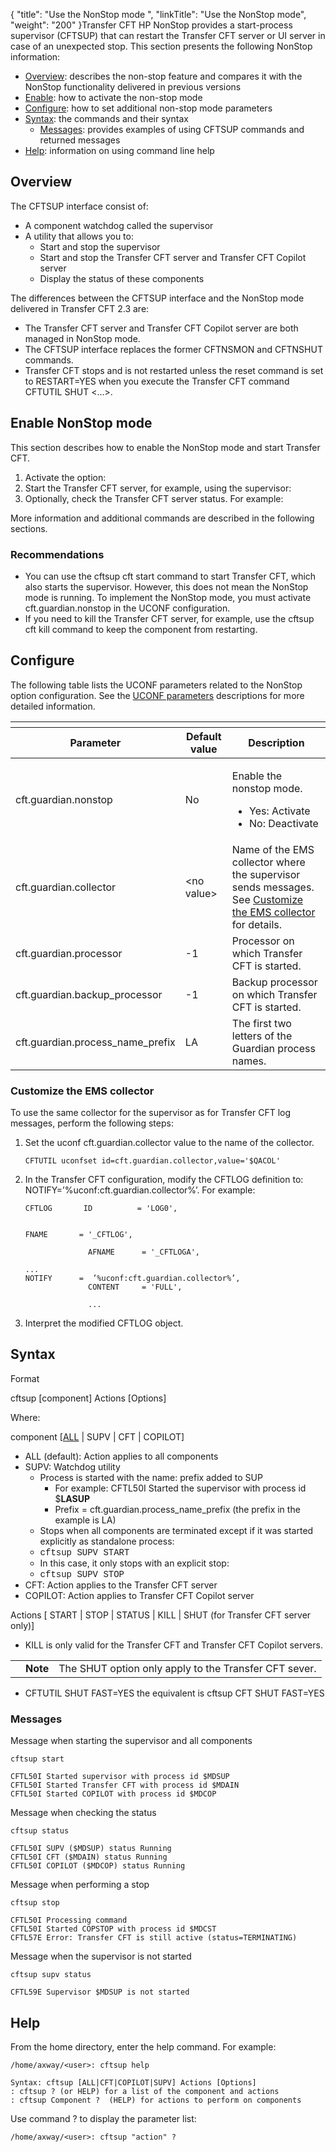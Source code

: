 {
    "title": "Use the NonStop mode ",
    "linkTitle": "Use the NonStop mode",
    "weight": "200"
}Transfer CFT HP NonStop provides a start-process supervisor (CFTSUP) that can restart the Transfer CFT server or UI server in case of an unexpected stop. This section presents the following NonStop information:

-   [Overview](#Overview): describes the non-stop feature and compares it with the NonStop functionality delivered in previous versions
-   [Enable](#Enable): how to activate the non-stop mode
-   [Configure](#Configur): how to set additional non-stop mode parameters
-   [Syntax](#Syntax): the commands and their syntax
    -   [Messages](#Conventi): provides examples of using CFTSUP commands and returned messages
-   [Help](#Help): information on using command line help

<span id="Overview"></span>

## Overview

The CFTSUP interface consist of:

-   A component watchdog called the supervisor
-   A utility that allows you to:
    -   Start and stop the supervisor
    -   Start and stop the Transfer CFT server and Transfer CFT Copilot server
    -   Display the status of these components

The differences between the CFTSUP interface and the NonStop mode delivered in Transfer CFT 2.3 are:

-   The Transfer CFT server and Transfer CFT Copilot server are both managed in NonStop mode.
-   The CFTSUP interface replaces the former CFTNSMON and CFTNSHUT commands.
-   Transfer CFT stops and is not restarted unless the reset command is set to<span class="code"> RESTART=YES</span> when you execute the Transfer CFT command <span class="code">CFTUTIL SHUT &lt;...</span>&gt;.

<span id="Enable"></span>

## Enable NonStop mode

This section describes how to enable the NonStop mode and start Transfer CFT.

1.  Activate the option:
2.  Start the Transfer CFT server, for example, using the supervisor:
3.  Optionally, check the Transfer CFT server status. For example:

More information and additional commands are described in the following sections.

### Recommendations

-   You can use the <span class="code">cftsup cft start </span>command to start Transfer CFT, which also starts the supervisor. However, this does not mean the NonStop mode is running. To implement the NonStop mode, you must activate <span class="code">cft.guardian.nonstop</span> in the UCONF configuration.
-   If you need to kill the Transfer CFT server, for example, use the <span class="code">cftsup cft kill</span> command to keep the component from restarting.

<span id="Configur"></span>

## Configure

The following table lists the UCONF parameters related to the NonStop option configuration. See the <a href="../../intro_os_features/hp_ns_batch#UCONF" class="MCXref xref">UCONF parameters</a> descriptions for more detailed information.

<table>
   <th>
      <tr>
<th>Parameter         </th>
<th>Default value         </th>
<th>Description         </th>
      </tr>
   </thead>
   <tbody>
      <tr>
         <td>cft.guardian.nonstop         </td>
         <td>No         </td>
         <td><p>Enable the nonstop mode.</p>
<ul>
<li>Yes: Activate</li>
<li>No: Deactivate</li>
</ul>         </td>
      </tr>
      <tr>
         <td>cft.guardian.collector         </td>
         <td>&lt;no value&gt;         </td>
         <td>Name of the EMS collector where the supervisor sends messages. See <a href="#Customiz">Customize the EMS collector</a> for details.         </td>
      </tr>
      <tr>
         <td>cft.guardian.processor         </td>
         <td>-1         </td>
         <td>Processor on which Transfer CFT is started.         </td>
      </tr>
      <tr>
         <td>cft.guardian.backup_processor         </td>
         <td>-1         </td>
         <td>Backup processor on which Transfer CFT is started.         </td>
      </tr>
      <tr>
         <td>cft.guardian.process_name_prefix         </td>
         <td>LA         </td>
         <td>The first two letters of the Guardian process names.         </td>
      </tr>
   </tbody>
</table>

<span id="Customiz"></span>

### Customize the EMS collector

To use the same collector for the supervisor as for <span class="mc-variable suite_variables.TransferCFTName variable">Transfer CFT</span> log messages, perform the following steps:

1.  Set the uconf <span class="code">cft.guardian.collector</span> value to the name of the collector.  


        CFTUTIL uconfset id=cft.guardian.collector,value='$QACOL'

2.  In the Transfer CFT configuration, modify the CFTLOG definition to: <span class="code">NOTIFY=’%uconf:cft.guardian.collector%’. F</span>or example<span class="code">:</span>  



        CFTLOG       ID          = 'LOG0',
                      

        FNAME       = '_CFTLOG',

                      AFNAME      = '_CFTLOGA',

        ...
        NOTIFY      =  ’%uconf:cft.guardian.collector%’, 
                      CONTENT     = 'FULL',

                      ... 

3.  Interpret the modified CFTLOG object.

<span id="Syntax"></span>

## Syntax

Format

cftsup \[component\] Actions \[Options\]

Where:

component \[<u>ALL</u> | SUPV | CFT | COPILOT\]

-   ALL (default): Action applies to all components
-   SUPV: Watchdog utility
    -   Process is started with the name: prefix added to SUP
        -   For example: <span class="code">CFTL50I Started the supervisor with process id $</span>**LASUP**
        -   Prefix = cft.guardian.process\_name\_prefix (the prefix in the example is <span class="code">LA</span>)
    -   Stops when all components are terminated except if it was started explicitly as standalone process:
    -   <span style="font-family: 'Courier New';">cftsup SUPV START</span>
    -   In this case, it only stops with an explicit stop:
    -   <span style="font-family: 'Courier New';">cftsup SUPV STOP</span>
-   CFT: Action applies to the Transfer CFT server
-   COPILOT: Action applies to Transfer CFT Copilot server

Actions \[ START | STOP | STATUS | KILL | SHUT (for Transfer CFT server only)\]

-   KILL is only valid for the Transfer CFT and Transfer CFT Copilot servers.

<table>
   <tbody>
      <tr>
         <td>         </td>
         <td><span><strong>Note</strong></span>         </td>
         <td>The SHUT option only apply to the Transfer CFT sever.         </td>
      </tr>
   </tbody>
</table>

-   CFTUTIL SHUT FAST=YES the equivalent is cftsup CFT SHUT FAST=YES

<span id="Conventi"></span>

### Messages

<span class="autonumber"></span>Message when starting the supervisor and all components



    cftsup start
     
    CFTL50I Started supervisor with process id $MDSUP
    CFTL50I Started Transfer CFT with process id $MDAIN
    CFTL50I Started COPILOT with process id $MDCOP

<span class="autonumber"></span>Message when checking the status



    cftsup status
     
    CFTL50I SUPV ($MDSUP) status Running
    CFTL50I CFT ($MDAIN) status Running
    CFTL50I COPILOT ($MDCOP) status Running

<span class="autonumber"></span>Message when performing a stop



    cftsup stop
     
    CFTL50I Processing command
    CFTL50I Started COPSTOP with process id $MDCST
    CFTL57E Error: Transfer CFT is still active (status=TERMINATING)

<span class="autonumber"></span>Message when the supervisor is not started



    cftsup supv status
     
    CFTL59E Supervisor $MDSUP is not started

<span id="Help"></span>

## Help

From the home directory, enter the <span class="code">help </span>command. For example:



    /home/axway/<user>: cftsup help
     
    Syntax: cftsup [ALL|CFT|COPILOT|SUPV] Actions [Options]
    : cftsup ? (or HELP) for a list of the component and actions
    : cftsup Component ?  (HELP) for actions to perform on components

Use <span class="code">command ?</span> to display the parameter list:


    /home/axway/<user>: cftsup "action" ?
